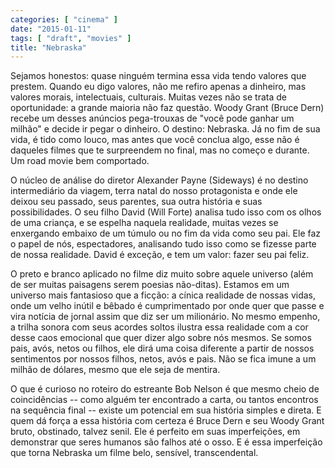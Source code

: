 ```yaml
---
categories: [ "cinema" ]
date: "2015-01-11"
tags: [ "draft", "movies" ]
title: "Nebraska"
---
```

Sejamos honestos: quase ninguém termina essa vida tendo valores que
prestem. Quando eu digo valores, não me refiro apenas a dinheiro, mas
valores morais, intelectuais, culturais. Muitas vezes não se trata de
oportunidade: a grande maioria não faz questão. Woody Grant (Bruce
Dern) recebe um desses anúncios pega-trouxas de "você pode ganhar
um milhão" e decide ir pegar o dinheiro. O destino: Nebraska. Já no
fim de sua vida, é tido como louco, mas antes que você conclua algo,
esse não é daqueles filmes que te surpreendem no final, mas no começo
e durante. Um road movie bem comportado.

O núcleo de análise do diretor Alexander Payne (Sideways) é no
destino intermediário da viagem, terra natal do nosso protagonista e
onde ele deixou seu passado, seus parentes, sua outra história e suas
possibilidades. O seu filho David (Will Forte) analisa tudo isso com os
olhos de uma criança, e se espelha naquela realidade, muitas vezes se
enxergando embaixo de um túmulo ou no fim da vida como seu pai. Ele faz o
papel de nós, espectadores, analisando tudo isso como se fizesse parte de
nossa realidade. David é exceção, e tem um valor: fazer seu pai feliz.

O preto e branco aplicado no filme diz muito sobre aquele universo (além
de ser muitas paisagens serem poesias não-ditas). Estamos em um universo
mais fantasioso que a ficção: a cínica realidade de nossas vidas, onde
um velho inútil e bêbado é cumprimentado por onde quer que passe e vira
notícia de jornal assim que diz ser um milionário. No mesmo empenho,
a trilha sonora com seus acordes soltos ilustra essa realidade com a cor
desse caos emocional que quer dizer algo sobre nós mesmos. Se somos pais,
avós, netos ou filhos, ele dirá uma coisa diferente a partir de nossos
sentimentos por nossos filhos, netos, avós e pais. Não se fica imune
a um milhão de dólares, mesmo que ele seja de mentira.

O que é curioso no roteiro do estreante Bob Nelson é que mesmo cheio
de coincidências -- como alguém ter encontrado a carta, ou tantos
encontros na sequência final -- existe um potencial em sua história
simples e direta. E quem dá força a essa história com certeza é Bruce
Dern e seu Woody Grant bruto, obstinado, talvez senil. Ele é perfeito
em suas imperfeições, em demonstrar que seres humanos são falhos
até o osso. E é essa imperfeição que torna Nebraska um filme belo,
sensível, transcendental.
